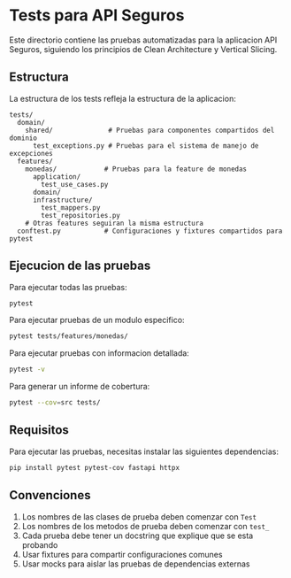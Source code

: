 # Tests para API Seguros

Este directorio contiene las pruebas automatizadas para la aplicacion API Seguros, siguiendo los principios de Clean Architecture y Vertical Slicing.

## Estructura

La estructura de los tests refleja la estructura de la aplicacion:

```
tests/
  domain/
    shared/              # Pruebas para componentes compartidos del dominio
      test_exceptions.py # Pruebas para el sistema de manejo de excepciones
  features/
    monedas/            # Pruebas para la feature de monedas
      application/
        test_use_cases.py
      domain/
      infrastructure/
        test_mappers.py
        test_repositories.py
    # Otras features seguiran la misma estructura
  conftest.py           # Configuraciones y fixtures compartidos para pytest
```

## Ejecucion de las pruebas

Para ejecutar todas las pruebas:

```bash
pytest
```

Para ejecutar pruebas de un modulo especifico:

```bash
pytest tests/features/monedas/
```

Para ejecutar pruebas con informacion detallada:

```bash
pytest -v
```

Para generar un informe de cobertura:

```bash
pytest --cov=src tests/
```

## Requisitos

Para ejecutar las pruebas, necesitas instalar las siguientes dependencias:

```bash
pip install pytest pytest-cov fastapi httpx
```

## Convenciones

1. Los nombres de las clases de prueba deben comenzar con `Test`
2. Los nombres de los metodos de prueba deben comenzar con `test_`
3. Cada prueba debe tener un docstring que explique que se esta probando
4. Usar fixtures para compartir configuraciones comunes
5. Usar mocks para aislar las pruebas de dependencias externas
